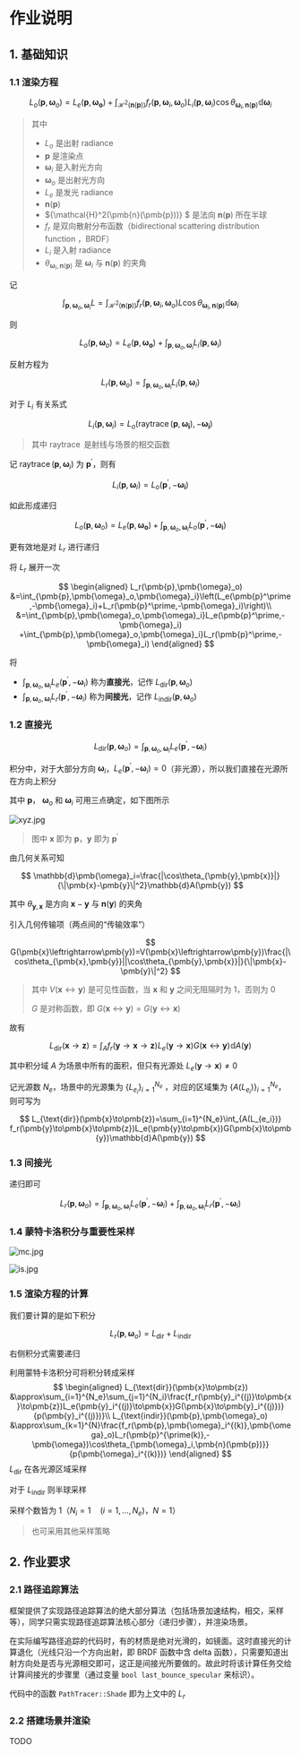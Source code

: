 # 作业说明

## 1. 基础知识

### 1.1 渲染方程

$$
L_o(\pmb{p},\pmb{\omega}_o)=L_e(\pmb{p},\pmb{\pmb{\omega}_o})+\int_{\mathcal{H}^2(\pmb{n}(\pmb{p}))} f_r(\pmb{p},\pmb{\omega}_i,\pmb{\omega}_o)L_i(\pmb{p},\pmb{\omega}_i)\cos\theta_{\pmb{\omega}_i,\pmb{n}(\pmb{p})}\mathbb{d}\pmb{\omega}_i
$$

> 其中
>
> - $L_o$ 是出射 radiance
> - $\pmb{p}$ 是渲染点
> - $\pmb{\omega}_i$ 是入射光方向
> - $\pmb{\omega}_o$ 是出射光方向
> - $L_e$ 是发光 radiance
> - $\pmb{n}(\pmb{p})$ 
> - ${\mathcal{H}^2(\pmb{n}(\pmb{p}))} $ 是法向 $\pmb{n}(\pmb{p})$ 所在半球
> - $f_r$ 是双向散射分布函数（bidirectional scattering distribution function ，BRDF）
> - $L_i$ 是入射 radiance
> - $\theta_{\pmb{\omega}_i,\pmb{n}(\pmb{p})}$ 是 $\pmb{\omega}_i$ 与 $\pmb{n}(\pmb{p})$ 的夹角
>

记

$$
\int_{\pmb{p},\pmb{\omega}_o,\pmb{\omega}_i}L=\int_{\mathcal{H}^2(\pmb{n}(\pmb{p}))} f_r(\pmb{p},\pmb{\omega}_i,\pmb{\omega}_o)L\cos\theta_{\pmb{\omega}_i,\pmb{n}(\pmb{p})}\mathbb{d}\pmb{\omega}_i
$$

则

$$
L_o(\pmb{p},\pmb{\omega}_o)=L_e(\pmb{p},\pmb{\pmb{\omega}_o})+\int_{\pmb{p},\pmb{\omega}_o,\pmb{\omega}_i}L_i(\pmb{p},\pmb{\omega}_i)
$$

反射方程为

$$
L_r(\pmb{p},\pmb{\omega}_o)=\int_{\pmb{p},\pmb{\omega}_o,\pmb{\omega}_i}L_i(\pmb{p},\pmb{\omega}_i)
$$

对于 $L_i$ 有关系式

$$
L_i(\pmb{p},\pmb{\omega}_i)=L_o(\mathop{raytrace}(\pmb{p},\pmb{\omega_i}),-\pmb{\omega_i})
$$

> 其中 $\mathop{raytrace}$ 是射线与场景的相交函数

记 $\mathop{raytrace}(\pmb{p},\pmb{\omega}_i)$ 为 $\pmb{p}^\prime$，则有

$$
L_i(\pmb{p},\pmb{\omega}_i)=L_o(\pmb{p}^\prime,-\pmb{\omega_i})
$$

如此形成递归

$$
L_o(\pmb{p},\pmb{\omega}_o)=L_e(\pmb{p},\pmb{\pmb{\omega}_o})+\int_{\pmb{p},\pmb{\omega}_o,\pmb{\omega}_i}L_o(\pmb{p}^\prime,-\pmb{\omega_i})
$$

更有效地是对 $L_r$ 进行递归

将 $L_r$ 展开一次

$$
\begin{aligned}
L_r(\pmb{p},\pmb{\omega}_o)
&=\int_{\pmb{p},\pmb{\omega}_o,\pmb{\omega}_i}\left(L_e(\pmb{p}^\prime,-\pmb{\omega}_i)+L_r(\pmb{p}^\prime,-\pmb{\omega}_i)\right)\\
&=\int_{\pmb{p},\pmb{\omega}_o,\pmb{\omega}_i}L_e(\pmb{p}^\prime,-\pmb{\omega}_i)
+\int_{\pmb{p},\pmb{\omega}_o,\pmb{\omega}_i}L_r(\pmb{p}^\prime,-\pmb{\omega}_i)
\end{aligned}
$$

将

- $\int_{\pmb{p},\pmb{\omega}_o,\pmb{\omega}_i}L_e(\pmb{p}^\prime,-\pmb{\omega}_i)$ 称为**直接光**，记作 $L_{\text{dir}}(\pmb{p},\pmb{\omega}_o)$ 
- $\int_{\pmb{p},\pmb{\omega}_o,\pmb{\omega}_i}L_r(\pmb{p}^\prime,-\pmb{\omega}_i)$ 称为**间接光**，记作 $L_{\text{indir}}(\pmb{p},\pmb{\omega}_o)$  

### 1.2 直接光

$$
L_{\text{dir}}(\pmb{p},\pmb{\omega}_o)=\int_{\pmb{p},\pmb{\omega}_o,\pmb{\omega}_i}L_e(\pmb{p}^\prime,-\pmb{\omega}_i)
$$

积分中，对于大部分方向 $\pmb{\omega}_i$，$L_e(\pmb{p}^\prime,-\pmb{\omega}_i)=0$（非光源），所以我们直接在光源所在方向上积分

其中 $\pmb{p}$， $\pmb{\omega}_o$ 和 $\pmb{\omega}_i$ 可用三点确定，如下图所示

![xyz.jpg](https://cdn.jsdelivr.net/gh/Ubpa/USTC_CG_Data@master/Homeworks/09_PathTracing/xyz.jpg)

> 图中 $\pmb{x}$ 即为 $\pmb{p}$，$\pmb{y}$ 即为 $\pmb{p}^\prime$ 

由几何关系可知

$$
\mathbb{d}\pmb{\omega}_i=\frac{|\cos\theta_{\pmb{y},\pmb{x}}|}{\|\pmb{x}-\pmb{y}\|^2}\mathbb{d}A(\pmb{y})
$$

其中 $\theta_{\pmb{y},\pmb{x}}$ 是方向 $\pmb{x}-\pmb{y}$ 与 $\pmb{n}(\pmb{y})$ 的夹角

引入几何传输项（两点间的“传输效率”）

$$
G(\pmb{x}\leftrightarrow\pmb{y})=V(\pmb{x}\leftrightarrow\pmb{y})\frac{|\cos\theta_{\pmb{x},\pmb{y}}||\cos\theta_{\pmb{y},\pmb{x}}|}{\|\pmb{x}-\pmb{y}\|^2}
$$

>其中 $V(\pmb{x}\leftrightarrow\pmb{y})$ 是可见性函数，当 $\pmb{x}$ 和 $\pmb{y}$ 之间无阻隔时为 $1$，否则为 $0$ 
>
>$G$ 是对称函数，即 $G(\pmb{x}\leftrightarrow\pmb{y})=G(\pmb{y}\leftrightarrow\pmb{x})$ 

故有

$$
L_{\text{dir}}(\pmb{x}\to\pmb{z})=\int_A f_r(\pmb{y}\to \pmb{x}\to\pmb{z})L_e(\pmb{y}\to\pmb{x})G(\pmb{x}\leftrightarrow\pmb{y})\mathbb{d}A(\pmb{y})
$$

其中积分域 $A$ 为场景中所有的面积，但只有光源处 $L_e(\pmb{y}\to\pmb{x})\neq 0$ 

记光源数 $N_e$，场景中的光源集为 $\{L_{e_i}\}_{i=1}^{N_e}$ ，对应的区域集为 $\{A(L_{e_i})\}_{i=1}^{N_e}$，则可写为

$$
L_{\text{dir}}(\pmb{x}\to\pmb{z})=\sum_{i=1}^{N_e}\int_{A(L_{e_i})} f_r(\pmb{y}\to\pmb{x}\to\pmb{z})L_e(\pmb{y}\to\pmb{x})G(\pmb{x}\to\pmb{y})\mathbb{d}A(\pmb{y})
$$

### 1.3 间接光

递归即可

$$
L_r(\pmb{p},\pmb{\omega}_o)=\int_{\pmb{p},\pmb{\omega}_o,\pmb{\omega}_i}L_e(\pmb{p}^\prime,-\pmb{\omega}_i)
+\int_{\pmb{p},\pmb{\omega}_o,\pmb{\omega}_i}L_r(\pmb{p}^\prime,-\pmb{\omega}_i)
$$

### 1.4 蒙特卡洛积分与重要性采样

![mc.jpg](https://cdn.jsdelivr.net/gh/Ubpa/USTC_CG_Data@master/Homeworks/09_PathTracing/mc.jpg)

![is.jpg](https://cdn.jsdelivr.net/gh/Ubpa/USTC_CG_Data@master/Homeworks/09_PathTracing/is.jpg)

### 1.5 渲染方程的计算

我们要计算的是如下积分

$$
L_r(\pmb{p},\pmb{\omega}_o)=L_{\text{dir}}+L_{\text{indir}}
$$

右侧积分式需要递归

利用蒙特卡洛积分可将积分转成采样
$$
\begin{aligned}
L_{\text{dir}}(\pmb{x}\to\pmb{z})
&\approx\sum_{i=1}^{N_e}\sum_{j=1}^{N_i}\frac{f_r(\pmb{y}_i^{(j)}\to\pmb{x}\to\pmb{z})L_e(\pmb{y}_i^{(j)}\to\pmb{x})G(\pmb{x}\to\pmb{y}_i^{(j)})}{p(\pmb{y}_i^{(j)})}\\
L_{\text{indir}}(\pmb{p},\pmb{\omega}_o)
&\approx\sum_{k=1}^{N}\frac{f_r(\pmb{p},\pmb{\omega}_i^{(k)},\pmb{\omega}_o)L_r(\pmb{p}^{\prime(k)},-\pmb{\omega})\cos\theta_{\pmb{\omega}_i,\pmb{n}(\pmb{p})}}{p(\pmb{\omega}_i^{(k)})}
\end{aligned}
$$
$L_{\text{dir}}$ 在各光源区域采样

对于 $L_{\text{indir}}$ 则半球采样

采样个数皆为 1（$N_i=1\quad(i=1,\dots,N_e)$，$N=1$） 

> 也可采用其他采样策略

## 2. 作业要求

### 2.1 路径追踪算法

框架提供了实现路径追踪算法的绝大部分算法（包括场景加速结构，相交，采样等），同学只需实现路径追踪算法核心部分（递归步骤），并渲染场景。

在实际编写路径追踪的代码时，有的材质是绝对光滑的，如镜面。这时直接光的计算退化（光线只沿一个方向出射，即 BRDF 函数中含 delta 函数），只需要知道出射方向处是否与光源相交即可，这正是间接光所要做的。故此时将该计算任务交给计算间接光的步骤里（通过变量 `bool last_bounce_specular` 来标识）。

代码中的函数 `PathTracer::Shade` 即为上文中的 $L_r$ 

### 2.2 搭建场景并渲染

TODO

